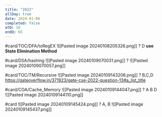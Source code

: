 ```yaml
---
title: "2022"
allDay: true
date: 2024-01-08
completed: false
atQ: 16
endQ: 65
---
```

#card/TOC/DFA/toRegEX
![[Pasted image 20240108205326.png]]
?
D
**use State Elimination Method**

#card/DSA/hashing 
![[Pasted image 20240109070031.png]]
?
![[Pasted image 20240109070057.png]] 

#card/TOC/TM/Recursive
![[Pasted image 20240109143206.png]]
?
B,C,D
https://gateoverflow.in/371923/gate-cse-2022-question-13#a_list_title

#card/COA/Cache_Memory
![[Pasted image 20240109144047.png]]
?
A B D
![[Pasted image 20240109144110.png]]

#card
![[Pasted image 20240109145424.png]]
?
A, B 
![[Pasted image 20240109145437.png]]

